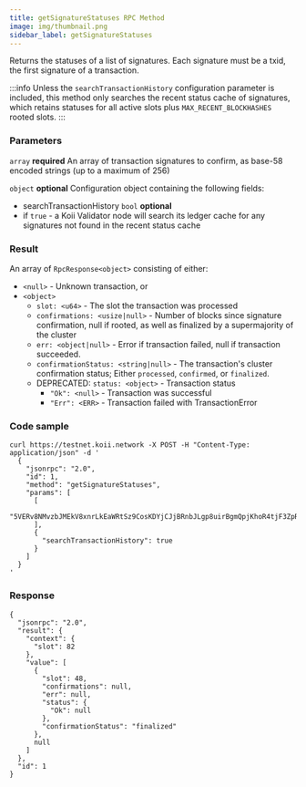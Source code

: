 ```yaml
---
title: getSignatureStatuses RPC Method
image: img/thumbnail.png
sidebar_label: getSignatureStatuses
---
```


Returns the statuses of a list of signatures. Each signature must be a txid, the first signature of a transaction.

:::info
Unless the `searchTransactionHistory` configuration parameter is included, this method only searches the recent status cache of signatures, which retains statuses for all active slots plus `MAX_RECENT_BLOCKHASHES` rooted slots.
:::
### Parameters
`array` **required**
An array of transaction signatures to confirm, as base-58 encoded strings (up to a maximum of 256)

`object` **optional**
Configuration object containing the following fields:
- searchTransactionHistory `bool` **optional**
- if `true` - a Koii Validator node will search its ledger cache for any signatures not found in the recent status cache

### Result

An array of `RpcResponse<object>` consisting of either:

*   `<null>` - Unknown transaction, or
*   `<object>`
    *   `slot: <u64>` - The slot the transaction was processed
    *   `confirmations: <usize|null>` - Number of blocks since signature confirmation, null if rooted, as well as finalized by a supermajority of the cluster
    *   `err: <object|null>` - Error if transaction failed, null if transaction succeeded.
    *   `confirmationStatus: <string|null>` - The transaction's cluster confirmation status; Either `processed`, `confirmed`, or `finalized`.
    *   DEPRECATED: `status: <object>` - Transaction status
        *   `"Ok": <null>` - Transaction was successful
        *   `"Err": <ERR>` - Transaction failed with TransactionError

### Code sample

```
curl https://testnet.koii.network -X POST -H "Content-Type: application/json" -d '
  {
    "jsonrpc": "2.0",
    "id": 1,
    "method": "getSignatureStatuses",
    "params": [
      [
        "5VERv8NMvzbJMEkV8xnrLkEaWRtSz9CosKDYjCJjBRnbJLgp8uirBgmQpjKhoR4tjF3ZpRzrFmBV6UjKdiSZkQUW"
      ],
      {
        "searchTransactionHistory": true
      }
    ]
  }
'
```


### Response

```
{
  "jsonrpc": "2.0",
  "result": {
    "context": {
      "slot": 82
    },
    "value": [
      {
        "slot": 48,
        "confirmations": null,
        "err": null,
        "status": {
          "Ok": null
        },
        "confirmationStatus": "finalized"
      },
      null
    ]
  },
  "id": 1
}
```
